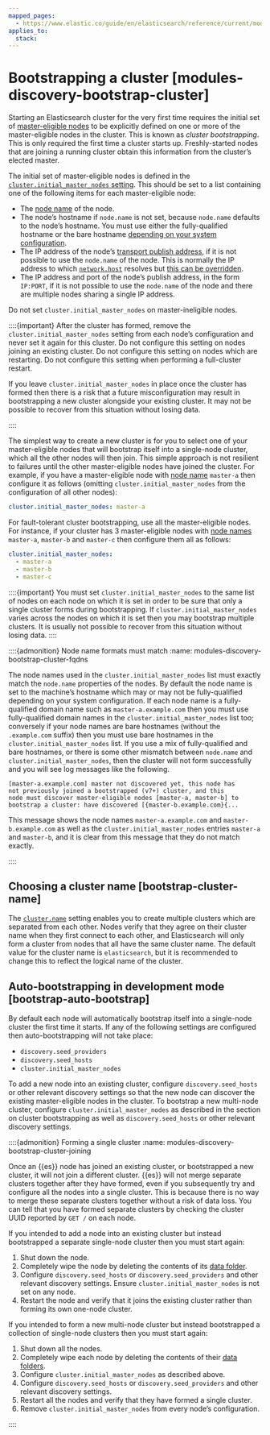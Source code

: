 ```yaml
---
mapped_pages:
  - https://www.elastic.co/guide/en/elasticsearch/reference/current/modules-discovery-bootstrap-cluster.html
applies_to:
  stack:
---
```


# Bootstrapping a cluster [modules-discovery-bootstrap-cluster]

Starting an Elasticsearch cluster for the very first time requires the initial set of [master-eligible nodes](../clusters-nodes-shards/node-roles.md#master-node-role) to be explicitly defined on one or more of the master-eligible nodes in the cluster. This is known as *cluster bootstrapping*. This is only required the first time a cluster starts up. Freshly-started nodes that are joining a running cluster obtain this information from the cluster’s elected master.

The initial set of master-eligible nodes is defined in the [`cluster.initial_master_nodes` setting](../../deploy/self-managed/important-settings-configuration.md#initial_master_nodes). This should be set to a list containing one of the following items for each master-eligible node:

* The [node name](../../deploy/self-managed/important-settings-configuration.md#node-name) of the node.
* The node’s hostname if `node.name` is not set, because `node.name` defaults to the node’s hostname. You must use either the fully-qualified hostname or the bare hostname [depending on your system configuration](#modules-discovery-bootstrap-cluster-fqdns).
* The IP address of the node’s [transport publish address](elasticsearch://reference/elasticsearch/configuration-reference/networking-settings.md#modules-network-binding-publishing), if it is not possible to use the `node.name` of the node. This is normally the IP address to which [`network.host`](elasticsearch://reference/elasticsearch/configuration-reference/networking-settings.md#common-network-settings) resolves but [this can be overridden](elasticsearch://reference/elasticsearch/configuration-reference/networking-settings.md#advanced-network-settings).
* The IP address and port of the node’s publish address, in the form `IP:PORT`, if it is not possible to use the `node.name` of the node and there are multiple nodes sharing a single IP address.

Do not set `cluster.initial_master_nodes` on master-ineligible nodes.

::::{important}
After the cluster has formed, remove the `cluster.initial_master_nodes` setting from each node’s configuration and never set it again for this cluster. Do not configure this setting on nodes joining an existing cluster. Do not configure this setting on nodes which are restarting. Do not configure this setting when performing a full-cluster restart.

If you leave `cluster.initial_master_nodes` in place once the cluster has formed then there is a risk that a future misconfiguration may result in bootstrapping a new cluster alongside your existing cluster. It may not be possible to recover from this situation without losing data.

::::


The simplest way to create a new cluster is for you to select one of your master-eligible nodes that will bootstrap itself into a single-node cluster, which all the other nodes will then join. This simple approach is not resilient to failures until the other master-eligible nodes have joined the cluster. For example, if you have a master-eligible node with [node name](../../deploy/self-managed/important-settings-configuration.md#node-name) `master-a` then configure it as follows (omitting `cluster.initial_master_nodes` from the configuration of all other nodes):

```yaml
cluster.initial_master_nodes: master-a
```

For fault-tolerant cluster bootstrapping, use all the master-eligible nodes. For instance, if your cluster has 3 master-eligible nodes with [node names](../../deploy/self-managed/important-settings-configuration.md#node-name) `master-a`, `master-b` and `master-c` then configure them all as follows:

```yaml
cluster.initial_master_nodes:
  - master-a
  - master-b
  - master-c
```

::::{important}
You must set `cluster.initial_master_nodes` to the same list of nodes on each node on which it is set in order to be sure that only a single cluster forms during bootstrapping. If `cluster.initial_master_nodes` varies across the nodes on which it is set then you may bootstrap multiple clusters. It is usually not possible to recover from this situation without losing data.
::::


::::{admonition} Node name formats must match
:name: modules-discovery-bootstrap-cluster-fqdns

The node names used in the `cluster.initial_master_nodes` list must exactly match the `node.name` properties of the nodes. By default the node name is set to the machine’s hostname which may or may not be fully-qualified depending on your system configuration. If each node name is a fully-qualified domain name such as `master-a.example.com` then you must use fully-qualified domain names in the `cluster.initial_master_nodes` list too; conversely if your node names are bare hostnames (without the `.example.com` suffix) then you must use bare hostnames in the `cluster.initial_master_nodes` list. If you use a mix of fully-qualified and bare hostnames, or there is some other mismatch between `node.name` and `cluster.initial_master_nodes`, then the cluster will not form successfully and you will see log messages like the following.

```text
[master-a.example.com] master not discovered yet, this node has
not previously joined a bootstrapped (v7+) cluster, and this
node must discover master-eligible nodes [master-a, master-b] to
bootstrap a cluster: have discovered [{master-b.example.com}{...
```

This message shows the node names `master-a.example.com` and `master-b.example.com` as well as the `cluster.initial_master_nodes` entries `master-a` and `master-b`, and it is clear from this message that they do not match exactly.

::::


## Choosing a cluster name [bootstrap-cluster-name]

The [`cluster.name`](elasticsearch://reference/elasticsearch/configuration-reference/miscellaneous-cluster-settings.md#cluster-name) setting enables you to create multiple clusters which are separated from each other. Nodes verify that they agree on their cluster name when they first connect to each other, and Elasticsearch will only form a cluster from nodes that all have the same cluster name. The default value for the cluster name is `elasticsearch`, but it is recommended to change this to reflect the logical name of the cluster.


## Auto-bootstrapping in development mode [bootstrap-auto-bootstrap]

By default each node will automatically bootstrap itself into a single-node cluster the first time it starts. If any of the following settings are configured then auto-bootstrapping will not take place:

* `discovery.seed_providers`
* `discovery.seed_hosts`
* `cluster.initial_master_nodes`

To add a new node into an existing cluster, configure `discovery.seed_hosts` or other relevant discovery settings so that the new node can discover the existing master-eligible nodes in the cluster. To bootstrap a new multi-node cluster, configure `cluster.initial_master_nodes` as described in the section on cluster bootstrapping as well as `discovery.seed_hosts` or other relevant discovery settings.

::::{admonition} Forming a single cluster
:name: modules-discovery-bootstrap-cluster-joining

Once an {{es}} node has joined an existing cluster, or bootstrapped a new cluster, it will not join a different cluster. {{es}} will not merge separate clusters together after they have formed, even if you subsequently try and configure all the nodes into a single cluster. This is because there is no way to merge these separate clusters together without a risk of data loss. You can tell that you have formed separate clusters by checking the cluster UUID reported by `GET /` on each node.

If you intended to add a node into an existing cluster but instead bootstrapped a separate single-node cluster then you must start again:

1. Shut down the node.
2. Completely wipe the node by deleting the contents of its [data folder](elasticsearch://reference/elasticsearch/configuration-reference/node-settings.md#data-path).
3. Configure `discovery.seed_hosts` or `discovery.seed_providers` and other relevant discovery settings. Ensure `cluster.initial_master_nodes` is not set on any node.
4. Restart the node and verify that it joins the existing cluster rather than forming its own one-node cluster.

If you intended to form a new multi-node cluster but instead bootstrapped a collection of single-node clusters then you must start again:

1. Shut down all the nodes.
2. Completely wipe each node by deleting the contents of their [data folders](elasticsearch://reference/elasticsearch/configuration-reference/node-settings.md#data-path).
3. Configure `cluster.initial_master_nodes` as described above.
4. Configure `discovery.seed_hosts` or `discovery.seed_providers` and other relevant discovery settings.
5. Restart all the nodes and verify that they have formed a single cluster.
6. Remove `cluster.initial_master_nodes` from every node’s configuration.

::::



